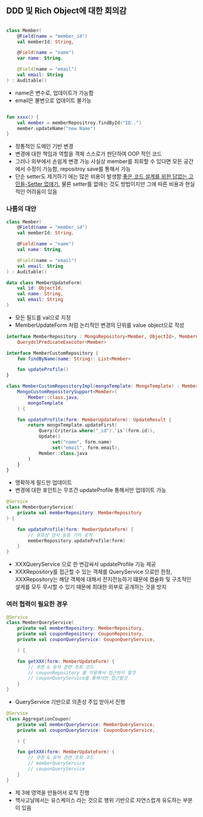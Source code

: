 ## DDD 및 Rich Object에 대한 회의감

```kotlin

class Member(
    @Field(name = "member_id")
    val memberId: String,

    @Field(name = "name")
    var name: String,

    @Field(name = "email")
    val email: String
) : Auditable()
```

* name은 변수로, 업데이트가 가능함
* email은 불변으로 업데이트 불가능

```kotlin

fun xxxx() {
    val member = memberRepositroy.findById("ID..")
    member.updateName("new Name")
}
```

* 정통적인 도메인 기반 변경
* 변경에 대한 책임과 역할을 객체 스스로가 판단하여 OOP 적인 코드
* 그러나 외부에서 손쉽게 변경 가능 사실상 member를 죄회할 수 있다면 모든 공간에서 수정이 가능함, repositroy save를 통해서 가능
* 단순 setter도 제거하기 에는 많은 비용이 발생함 [좋은 코드 설계를 위한 답없는 고민들-Setter 없애기](https://cheese10yun.github.io/code-design/#setter), 물론 setter를 없애는 것도 방법이지만 그에 따른 비용과 현실적인 어려움이 있음

### 나름의 대안

```kotlin
class Member(
    @Field(name = "member_id")
    val memberId: String,

    @Field(name = "name")
    val name: String,

    @Field(name = "email")
    val email: String
) : Auditable()

data class MemberUpdateForm(
    val id: ObjectId,
    val name: String,
    val email: String
)
```

* 모든 필드를 val으로 지정
* MemberUpdateForm 처럼 논리적인 변경의 단위를 value object으로 작성

```kotlin
interface MemberRepository : MongoRepository<Member, ObjectId>, MemberCustomRepository,
    QuerydslPredicateExecutor<Member>

interface MemberCustomRepository {
    fun findByName(name: String): List<Member>

    fun updateProfile()
}

class MemberCustomRepositoryImpl(mongoTemplate: MongoTemplate) : MemberCustomRepository,
    MongoCustomRepositorySupport<Member>(
        Member::class.java,
        mongoTemplate
    ) {

    fun updateProfile(form: MemberUpdateForm): UpdateResult {
        return mongoTemplate.updateFirst(
            Query(Criteria.where("_id").`is`(form.id)),
            Update()
                .set("name", form.name)
                .set("email", form.email),
            Member::class.java
        )
    }
}
```

* 명확하게 필드만 업데이트
* 변경에 대한 포인트는 무조건 updateProfile 통해서만 업데이트 가능

```kotlin
@Service
class MemberQueryService(
    private val memberRepository: MemberRepository
) {

    fun updateProfile(form: MemberUpdateForm) {
        // 유호성 검사 등등 기타 로직
        memberRepository.updateProfile(form)
    }
}
```

* XXXQueryService 으로 한 번감싸서 updateProfile 기능 제공
* XXXRepository를 접근할 수 있는 객체를 QueryService 으로만 한정, XXXRepository는 해당 객체에 대해서 전지전능하기 떄문에 캡슐화 및 구조적인 설게를 모두 무시할 수 있기 때문에 최대한 외부로 공개하는 것을 방지

### 여러 협력이 필요한 경우

```kotlin
@Service
class MemberQueryService(
    private val memberRepository: MemberRepository,
    private val couponRepository: CouponRepository,
    private val couponQueryService: CouponQueryService,

    ) {

    fun getXXX(form: MemberUpdateForm) {
        // 쿠폰 & 유저 관련 조회 코드
        // couponRepository 를 이용해서 접근하지 말것
        // couponQueryService을 통해서만 접근할것
    }
}
```

* QueryService 기반으로 의존성 주입 받아서 진행

```kotlin
@Service
class AggregationCoupon(
    private val memberQueryService: MemberQueryService,
    private val couponQueryService: CouponQueryService,

    ) {

    fun getXXX(form: MemberUpdateForm) {
        // 쿠폰 & 유저 관련 조회 코드
        // memberQueryService
        // couponQueryService
    }
}
```

* 제 3에 영역을 만들어서 로직 진행
* 헥사고날에서는 유스케이스 라는 것으로 행위 기반으로 자연스럽게 유도하는 부분이 있음